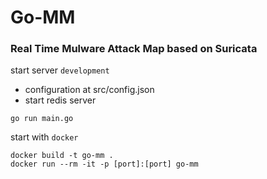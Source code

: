 # Go-MM
### Real Time Mulware Attack Map based on Suricata

start server `development`
- configuration at src/config.json
- start redis server
```
go run main.go
```

start with `docker`
```
docker build -t go-mm .
docker run --rm -it -p [port]:[port] go-mm
```

